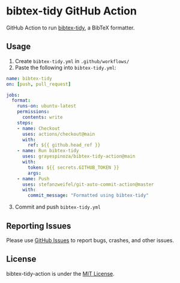# bibtex-tidy GitHub Action
GitHub Action to run [bibtex-tidy](https://github.com/FlamingTempura/bibtex-tidy), a BibTeX formatter.

## Usage
1. Create `bibtex-tidy.yml` in `.github/workflows/`
2. Paste the following into `bibtex-tidy.yml`:
```yml
name: bibtex-tidy
on: [push, pull_request]

jobs:
  format:
    runs-on: ubuntu-latest
    permissions:
      contents: write
    steps:
    - name: Checkout
      uses: actions/checkout@main
      with:
        ref: ${{ github.head_ref }}
    - name: Run bibtex-tidy
      uses: grayespinoza/bibtex-tidy-action@main
      with:
        token: ${{ secrets.GITHUB_TOKEN }}
        args:
    - name: Push
      uses: stefanzweifel/git-auto-commit-action@master
      with:
        commit_message: "Formatted using bibtex-tidy"
```
3. Commit and push `bibtex-tidy.yml`

## Reporting Issues
Please use [GitHub Issues](https://github.com/grayespinoza/bibtex-tidy-action/issues) to report bugs, crashes, and other issues.

## License
bibtex-tidy-action is under the [MIT License](https://github.com/grayespinoza/bibtex-tidy-action/blob/main/LICENSE).
